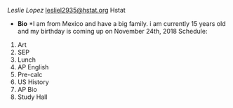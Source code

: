 _Leslie Lopez_
lesliel2935@hstat.org
Hstat
* **Bio**
 *I am from Mexico and have a big family. i am currently 15 years old and my birthday is coming up on November 24th, 2018
Schedule:
1. Art
2. SEP
3. Lunch
4. AP English
5. Pre-calc
6. US History
7. AP Bio
8. Study Hall